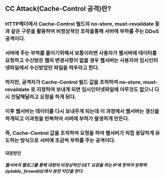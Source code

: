 ## CC Attack(Cache-Control 공격)란?
### HTTP헤더에서 Cache-Control 필드의  no-store, must-revaildate 등 과 같은 구문을 활용하여 비정상적인 조작을통해 서버에 부하를 주는 DDoS 공격이다.
### 서버에 주는 부하를 줄이기위해서 보통이라면 사용자가 웹서버에 데이터를 요청하고 수신받은 웹의 변경사항이 없을 경우 웹서버는 사용자의 임시인터넷파일에서 수신받았던 파일을 띄우라고 한다.
### 하지만, 공격자가 Cache-Control 필드 값을 조작하여 no-store, must-revaildate 로 지정하여 보내게 되면 임시인터넷파일에 아무것도 없으니 다시 전달해달라고 요청을 하게 된다.
### 이후 웹서버는 데이터를 다시 보내주게 되는데 이 과정에서 웹서버는 갱신을 하게되고 이과정을 반복하여 서버에 부하가 발생하게 만든다. 
### 즉, Cache-Control 값을 조작하여 요청을 하여 웹서버가 직접 응답하게 유도하는 방식으로 서버에 조금씩 부하를 주는 공격이다.


#### 대응방안
##### 웹서버의 웹로그를 통해 대량의 비정상적인 GET 요청을 하는 IP에 한하여 방화벽(iptable, firewalld)에서 원천 차단을 한다.
